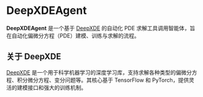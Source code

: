 # DeepXDEAgent

**DeepXDEAgent** 是一个基于 [DeepXDE](https://github.com/lululxvi/deepxde) 的自动化 PDE 求解工具调用智能体，旨在自动化偏微分方程（PDE）建模、训练与求解的流程。


## 关于 DeepXDE

[DeepXDE](https://github.com/lululxvi/deepxde) 是一个用于科学机器学习的深度学习库，支持求解各种类型的偏微分方程、积分微分方程、变分问题等。其核心基于 TensorFlow 和 PyTorch，提供灵活的建模接口和强大的训练机制。

